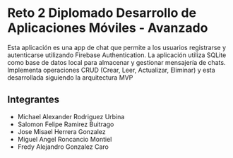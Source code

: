 # Reto 2 Diplomado Desarrollo de Aplicaciones Móviles - Avanzado

Esta aplicación es una app de chat que permite a los usuarios registrarse y autenticarse utilizando Firebase Authentication. 
La aplicación utiliza SQLite como base de datos local para almacenar y gestionar mensajería de chats. Implementa operaciones CRUD (Crear, Leer, Actualizar, Eliminar)
y esta desarrollada siguiendo la arquitectura MVP

## Integrantes
- Michael Alexander Rodriguez Urbina
- Salomon Felipe Ramirez Buitrago
- Jose Misael Herrera Gonzalez
- Miguel Angel Roncancio Montiel
- Fredy Alejandro Gonzalez Caro

